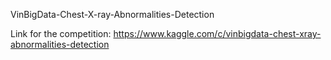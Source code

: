 VinBigData-Chest-X-ray-Abnormalities-Detection

Link for the competition: https://www.kaggle.com/c/vinbigdata-chest-xray-abnormalities-detection
